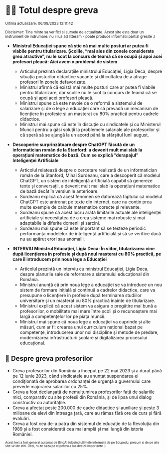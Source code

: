 # 👩‍🏫 Totul despre greva
<sub>Ultima actualizare: 06/08/2023 12:11:42</sub>

<sub>Disclaimer: Tine minte sa verifici si sursele de actualitate. Acest site este doar un instrument de indrumare: nu il lua ad litteram - poate produce informatii partial gresite :)</sub>

- **Ministrul Educației spune că știe că mai multe posturi ar putea fi viabile pentru titularizare. Școlile, “mai ales din zonele considerate greu atractive”, nu le scot la concurs de teamă că se ocupă și apoi acei profesori pleacă: Aici avem o problemă de sistem**
    - Articolul prezintă declarațiile ministrului Educației, Ligia Deca, despre situația posturilor didactice vacante și dificultatea de a atrage profesori în zonele defavorizate.
    - Ministrul afirmă că există mai multe posturi care ar putea fi viabile pentru titularizare, dar școlile nu le scot la concurs de teamă că se ocupă și apoi acei profesori pleacă.
    - Ministrul spune că este nevoie de o reformă a sistemului de salarizare și de o lege a educației care să prevadă un mecanism de licențiere în profesie și un masterat cu 80% practică pentru cadrele didactice.
    - Ministrul mai spune că este în discuție cu sindicatele și cu Ministerul Muncii pentru a găsi soluții la problemele salariale ale profesorilor și că speră să se ajungă la un acord până la sfârșitul lunii august.

- **Descoperire surprinzătoare despre ChatGPT făcută de un informatician român de la Stanford: a devenit mult mai slab la operațiuni matematice de bază. Cum se explică ”derapajul” Inteligenței Artificiale**
    - Articolul relatează despre o cercetare realizată de un informatician român de la Stanford, Mihai Surdeanu, care a descoperit că modelul ChatGPT, un sistem de inteligență artificială capabil să genereze texte și conversații, a devenit mult mai slab la operațiuni matematice de bază decât în versiunile anterioare.
    - Surdeanu explică că acest fenomen se datorează faptului că modelul ChatGPT este antrenat pe texte din internet, care nu conțin prea multe exemple de calcule matematice corecte și relevante.
    - Surdeanu spune că acest lucru arată limitările actuale ale inteligenței artificiale și necesitatea de a crea sisteme mai robuste și mai adaptabile la diferite domenii și sarcini.
    - Surdeanu mai spune că este important să se testeze periodic performanța modelelor de inteligență artificială și să se verifice dacă nu au apărut erori sau anomalii.

- **INTERVIU Ministrul Educației, Ligia Deca: În viitor, titularizarea vine după licențierea în profesie și după noul masterat cu 80% practică, pe care îl introducem prin noua lege a Educației**
    - Articolul prezintă un interviu cu ministrul Educației, Ligia Deca, despre planurile sale de reformare a sistemului educațional din România.
    - Ministrul anunță că prin noua lege a educației se va introduce un nou sistem de formare inițială și continuă a cadrelor didactice, care va presupune o licențiere în profesie după terminarea studiilor universitare și un masterat cu 80% practică înainte de titularizare.
    - Ministrul explică că acest sistem va asigura o pregătire mai bună a profesorilor, o mobilitate mai mare între școli și o recunoaștere mai largă a competențelor lor pe piața muncii.
    - Ministrul mai spune că noua lege a educației va cuprinde și alte măsuri, cum ar fi: crearea unui curriculum național bazat pe competențe, introducerea unor noi discipline și metode de predare, modernizarea infrastructurii școlare și digitalizarea procesului educațional.

## 🏫 Despre greva profesorilor
- Greva profesorilor din România a început pe 22 mai 2023 și a durat până pe 12 iunie 2023, când sindicatele au anunțat suspendarea ei condiționată de aprobarea ordonanței de urgență a guvernului care prevede majorarea salariilor cu 25%.
- Greva a fost declanșată de nemulțumirea profesorilor față de salariile mici, comparativ cu alte profesii din România, și de lipsa unui dialog constructiv cu autoritățile.
- Greva a afectat peste 200.000 de cadre didactice și auxiliare și peste 3 milioane de elevi din întreaga țară, care au rămas fără ore de curs și fără evaluări.
- Greva a fost cea de-a patra din sistemul de educație de la Revoluția din 1989 și a fost considerată cea mai amplă și mai lungă din istoria României.


<sub><sub>Acest text a fost generat automat de BingAI folosind ultimele informatii de pe Edupedu, precum si de pe alte site-uri de stiri. Deci, nu te baza pe el pentru a lua decizii importante :)</sub></sub>